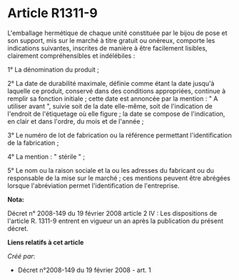 # Article R1311-9

L'emballage hermétique de chaque unité constituée par le bijou de pose et son support, mis sur le marché à titre gratuit ou
onéreux, comporte les indications suivantes, inscrites de manière à être facilement lisibles, clairement compréhensibles et
indélébiles : 

1° La dénomination du produit ; 

2° La date de durabilité maximale, définie comme étant la date jusqu'à laquelle ce produit, conservé dans des conditions
appropriées, continue à remplir sa fonction initiale ; cette date est annoncée par la mention : " A utiliser avant ", suivie
soit de la date elle-même, soit de l'indication de l'endroit de l'étiquetage où elle figure ; la date se compose de
l'indication, en clair et dans l'ordre, du mois et de l'année ; 

3° Le numéro de lot de fabrication ou la référence permettant l'identification de la fabrication ; 

4° La mention : " stérile " ; 

5° Le nom ou la raison sociale et la ou les adresses du fabricant ou du responsable de la mise sur le marché ; ces mentions
peuvent être abrégées lorsque l'abréviation permet l'identification de l'entreprise.

**Nota:**

Décret n° 2008-149 du 19 février 2008 article 2 IV : Les dispositions de l'article R. 1311-9 entrent en vigueur un an après
la publication du présent décret.

**Liens relatifs à cet article**

_Créé par_:

  - Décret n°2008-149 du 19 février 2008 - art. 1
